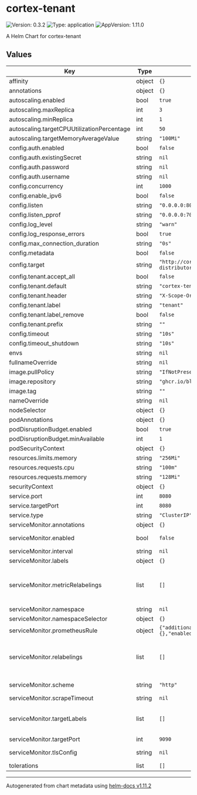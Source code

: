 # cortex-tenant

![Version: 0.3.2](https://img.shields.io/badge/Version-0.3.2-informational?style=flat-square) ![Type: application](https://img.shields.io/badge/Type-application-informational?style=flat-square) ![AppVersion: 1.11.0](https://img.shields.io/badge/AppVersion-1.11.0-informational?style=flat-square)

A Helm Chart for cortex-tenant

## Values

| Key | Type | Default | Description |
|-----|------|---------|-------------|
| affinity | object | `{}` |  |
| annotations | object | `{}` |  |
| autoscaling.enabled | bool | `true` |  |
| autoscaling.maxReplica | int | `3` |  |
| autoscaling.minReplica | int | `1` |  |
| autoscaling.targetCPUUtilizationPercentage | int | `50` |  |
| autoscaling.targetMemoryAverageValue | string | `"100Mi"` |  |
| config.auth.enabled | bool | `false` |  |
| config.auth.existingSecret | string | `nil` |  |
| config.auth.password | string | `nil` |  |
| config.auth.username | string | `nil` |  |
| config.concurrency | int | `1000` |  |
| config.enable_ipv6 | bool | `false` |  |
| config.listen | string | `"0.0.0.0:8080"` |  |
| config.listen_pprof | string | `"0.0.0.0:7008"` |  |
| config.log_level | string | `"warn"` |  |
| config.log_response_errors | bool | `true` |  |
| config.max_connection_duration | string | `"0s"` |  |
| config.metadata | bool | `false` |  |
| config.target | string | `"http://cortex-distributor.cortex.svc:8080/api/v1/push"` |  |
| config.tenant.accept_all | bool | `false` |  |
| config.tenant.default | string | `"cortex-tenant-default"` |  |
| config.tenant.header | string | `"X-Scope-OrgID"` |  |
| config.tenant.label | string | `"tenant"` |  |
| config.tenant.label_remove | bool | `false` |  |
| config.tenant.prefix | string | `""` |  |
| config.timeout | string | `"10s"` |  |
| config.timeout_shutdown | string | `"10s"` |  |
| envs | string | `nil` |  |
| fullnameOverride | string | `nil` |  |
| image.pullPolicy | string | `"IfNotPresent"` |  |
| image.repository | string | `"ghcr.io/blind-oracle/cortex-tenant"` |  |
| image.tag | string | `""` |  |
| nameOverride | string | `nil` |  |
| nodeSelector | object | `{}` |  |
| podAnnotations | object | `{}` |  |
| podDisruptionBudget.enabled | bool | `true` |  |
| podDisruptionBudget.minAvailable | int | `1` |  |
| podSecurityContext | object | `{}` |  |
| resources.limits.memory | string | `"256Mi"` |  |
| resources.requests.cpu | string | `"100m"` |  |
| resources.requests.memory | string | `"128Mi"` |  |
| securityContext | object | `{}` |  |
| service.port | int | `8080` |  |
| service.targetPort | int | `8080` |  |
| service.type | string | `"ClusterIP"` |  |
| serviceMonitor.annotations | object | `{}` | ServiceMonitor annotations |
| serviceMonitor.enabled | bool | `false` | If enabled, ServiceMonitor resources for Prometheus Operator are created |
| serviceMonitor.interval | string | `nil` | ServiceMonitor scrape interval |
| serviceMonitor.labels | object | `{}` | Additional ServiceMonitor labels |
| serviceMonitor.metricRelabelings | list | `[]` | ServiceMonitor relabel configs to apply to samples as the last step before ingestion https://github.com/prometheus-operator/prometheus-operator/blob/master/Documentation/api.md#relabelconfig (defines `metric_relabel_configs`) |
| serviceMonitor.namespace | string | `nil` | Alternative namespace for ServiceMonitor resources |
| serviceMonitor.namespaceSelector | object | `{}` | Namespace selector for ServiceMonitor resources |
| serviceMonitor.prometheusRule | object | `{"additionalLabels":{},"enabled":false,"rules":[]}` | Prometheus rules will be deployed for alerting purposes |
| serviceMonitor.relabelings | list | `[]` | ServiceMonitor relabel configs to apply to samples before scraping https://github.com/prometheus-operator/prometheus-operator/blob/master/Documentation/api.md#relabelconfig (defines `relabel_configs`) |
| serviceMonitor.scheme | string | `"http"` | ServiceMonitor will use http by default, but you can pick https as well |
| serviceMonitor.scrapeTimeout | string | `nil` | ServiceMonitor scrape timeout in Go duration format (e.g. 15s) |
| serviceMonitor.targetLabels | list | `[]` | ServiceMonitor will add labels from the service to the Prometheus metric https://github.com/prometheus-operator/prometheus-operator/blob/main/Documentation/api.md#servicemonitorspec |
| serviceMonitor.targetPort | int | `9090` |  |
| serviceMonitor.tlsConfig | string | `nil` | ServiceMonitor will use these tlsConfig settings to make the health check requests |
| tolerations | list | `[]` |  |

----------------------------------------------
Autogenerated from chart metadata using [helm-docs v1.11.2](https://github.com/norwoodj/helm-docs/releases/v1.11.2)
